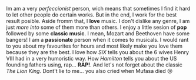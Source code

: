 Im am a very _perfeccionist_ person, wich means that sometimes I find it hard to let other people do certain works. But in the end, I work for the best result posible. 
Aside fromm that, I **love** music. I don't dislike any genre, I am just _more into_ some of them more than others. I enjoy a little sesion of **pop** followed by some **classic music**. I mean, Mozart and Beethoven have some bangers! 
I am a **passionate** person when it comes to musicals. I would rant to you about my favourites for hours and most likely make you love them because they are the best. I love how _SiX_ tells you about the 6 wives Henry VIII had in a very humoristic way. How _Hamilton_ tells you about the US founding fathers using, rap... **RAP!**. And let's not forget about the classic _The Lion King_. Dont't lie to me... you also cried when Mufasa died 😢
